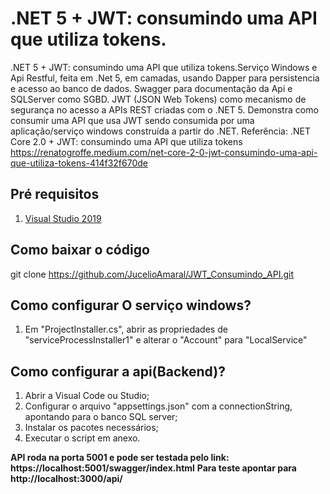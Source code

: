 
# .NET 5 + JWT: consumindo uma API que utiliza tokens.

.NET 5 + JWT: consumindo uma API que utiliza tokens.Serviço Windows e Api Restful, feita em .Net 5, em camadas, usando Dapper para persistencia e acesso ao banco de dados. Swagger para documentação da Api e SQLServer como SGBD.
JWT (JSON Web Tokens) como mecanismo de segurança no acesso a APIs REST criadas com o .NET 5. Demonstra como consumir uma API que usa JWT sendo consumida por uma aplicação/serviço windows construída a partir do .NET.
Referência: .NET Core 2.0 + JWT: consumindo uma API que utiliza tokens
https://renatogroffe.medium.com/net-core-2-0-jwt-consumindo-uma-api-que-utiliza-tokens-414f32f670de
 
## Pré requisitos
 
1. [Visual Studio 2019](https://visualstudio.microsoft.com/pt-br/vs/)

## Como baixar o código

git clone https://github.com/JucelioAmaral/JWT_Consumindo_API.git

## Como configurar O serviço windows?

1. Em "ProjectInstaller.cs", abrir as propriedades de "serviceProcessInstaller1" e alterar o "Account" para "LocalService"


## Como configurar a api(Backend)?

1. Abrir a Visual Code ou Studio;
2. Configurar o arquivo "appsettings.json" com a connectionString, apontando para o banco SQL server;
3. Instalar os pacotes necessários;
4. Executar o script em anexo.

**API roda na porta 5001 e pode ser testada pelo link: https://localhost:5001/swagger/index.html**
**Para teste apontar para http://localhost:3000/api/**

